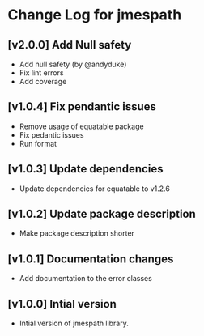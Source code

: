 # Change Log for jmespath

## [v2.0.0] Add Null safety

* Add null safety (by @andyduke)
* Fix lint errors
* Add coverage

## [v1.0.4] Fix pendantic issues

* Remove usage of equatable package
* Fix pedantic issues
* Run format

## [v1.0.3] Update dependencies

* Update dependencies for equatable to v1.2.6

## [v1.0.2] Update package description

* Make package description shorter

## [v1.0.1] Documentation changes

* Add documentation to the error classes

## [v1.0.0] Intial version

* Intial version of jmespath library.
